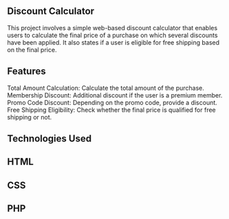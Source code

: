 ## Discount Calculator

This project involves a simple web-based discount calculator that enables users to calculate the final price of a purchase on which several discounts have been applied. It also states if a user is eligible for free shipping based on the final price.

## Features

Total Amount Calculation: Calculate the total amount of the purchase.
Membership Discount: Additional discount if the user is a premium member.
Promo Code Discount: Depending on the promo code, provide a discount.
Free Shipping Eligibility: Check whether the final price is qualified for free shipping or not.

## Technologies Used

## HTML
## CSS
## PHP

